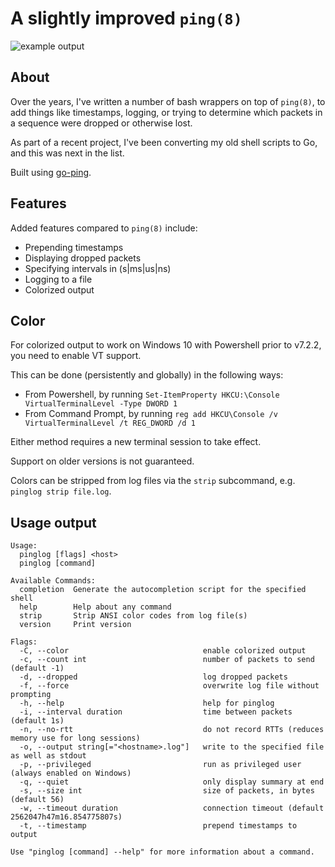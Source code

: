 # A slightly improved `ping(8)`

![example output](https://git.seedno.de/seednode/pinglog/raw/branch/master/example.png)

## About
Over the years, I've written a number of bash wrappers on top of `ping(8)`, to add things like timestamps, logging, or trying to determine which packets in a sequence were dropped or otherwise lost. 

As part of a recent project, I've been converting my old shell scripts to Go, and this was next in the list.

Built using [go-ping](https://pkg.go.dev/github.com/go-ping/ping).

## Features
Added features compared to `ping(8)` include:
- Prepending timestamps
- Displaying dropped packets
- Specifying intervals in (s|ms|us|ns)
- Logging to a file
- Colorized output

## Color
For colorized output to work on Windows 10 with Powershell prior to v7.2.2, you need to enable VT support.

This can be done (persistently and globally) in the following ways:
- From Powershell, by running `Set-ItemProperty HKCU:\Console VirtualTerminalLevel -Type DWORD 1`
- From Command Prompt, by running `reg add HKCU\Console /v VirtualTerminalLevel /t REG_DWORD /d 1`

Either method requires a new terminal session to take effect.

Support on older versions is not guaranteed.

Colors can be stripped from log files via the `strip` subcommand, e.g. `pinglog strip file.log`.

## Usage output
```
Usage:
  pinglog [flags] <host>
  pinglog [command]

Available Commands:
  completion  Generate the autocompletion script for the specified shell
  help        Help about any command
  strip       Strip ANSI color codes from log file(s)
  version     Print version

Flags:
  -C, --color                              enable colorized output
  -c, --count int                          number of packets to send (default -1)
  -d, --dropped                            log dropped packets
  -f, --force                              overwrite log file without prompting
  -h, --help                               help for pinglog
  -i, --interval duration                  time between packets (default 1s)
  -n, --no-rtt                             do not record RTTs (reduces memory use for long sessions)
  -o, --output string[="<hostname>.log"]   write to the specified file as well as stdout
  -p, --privileged                         run as privileged user (always enabled on Windows)
  -q, --quiet                              only display summary at end
  -s, --size int                           size of packets, in bytes (default 56)
  -w, --timeout duration                   connection timeout (default 2562047h47m16.854775807s)
  -t, --timestamp                          prepend timestamps to output

Use "pinglog [command] --help" for more information about a command.
```